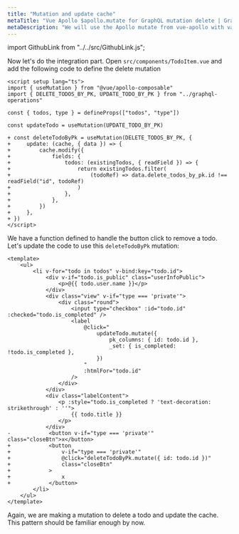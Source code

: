 ```yaml
---
title: "Mutation and update cache"
metaTitle: "Vue Apollo $apollo.mutate for GraphQL mutation delete | GraphQL Vue 3 Apollo Tutorial"
metaDescription: "We will use the Apollo mutate from vue-apollo with variables as an example to delete existing data and update cache locally using readQuery and writeQuery."
---
```


import GithubLink from "../../src/GithubLink.js";

Now let's do the integration part. Open `src/components/TodoItem.vue` and add the following code to define the delete mutation

<GithubLink link="https://github.com/hasura/learn-graphql/blob/master/tutorials/frontend/vue-apollo/app-final/src/components/TodoItem.vue" text="src/components/TodoItem.vue" />

```vue
<script setup lang="ts">
import { useMutation } from "@vue/apollo-composable"
import { DELETE_TODOS_BY_PK, UPDATE_TODO_BY_PK } from "../graphql-operations"

const { todos, type } = defineProps(["todos", "type"])

const updateTodo = useMutation(UPDATE_TODO_BY_PK)

+ const deleteTodoByPk = useMutation(DELETE_TODOS_BY_PK, {
+     update: (cache, { data }) => {
+         cache.modify({
+             fields: {
+                 todos: (existingTodos, { readField }) => {
+                     return existingTodos.filter(
+                         (todoRef) => data.delete_todos_by_pk.id !== readField("id", todoRef)
+                     )
+                 },
+             },
+         })
+     },
+ })
</script>
```

We have a function defined to handle the button click to remove a todo. Let's update the code to use this `deleteTodoByPk` mutation:

```vue
<template>
    <ul>
        <li v-for="todo in todos" v-bind:key="todo.id">
            <div v-if="todo.is_public" class="userInfoPublic">
                <p>@{{ todo.user.name }}</p>
            </div>
            <div class="view" v-if="type === 'private'">
                <div class="round">
                    <input type="checkbox" :id="todo.id" :checked="todo.is_completed" />
                    <label
                        @click="
                            updateTodo.mutate({
                                pk_columns: { id: todo.id },
                                _set: { is_completed: !todo.is_completed },
                            })
                        "
                        :htmlFor="todo.id"
                    />
                </div>
            </div>
            <div class="labelContent">
                <p :style="todo.is_completed ? 'text-decoration: strikethrough' : ''">
                    {{ todo.title }}
                </p>
            </div>
-            <button v-if="type === 'private'" class="closeBtn">x</button>
+            <button
+                v-if="type === 'private'"
+                @click="deleteTodoByPk.mutate({ id: todo.id })"
+                class="closeBtn"
+            >
+                x
+            </button>
        </li>
    </ul>
</template>

```

Again, we are making a mutation to delete a todo and update the cache. This pattern should be familiar enough by now.
